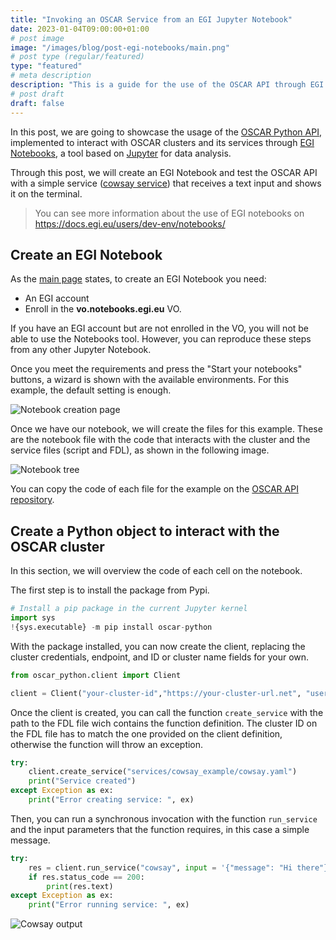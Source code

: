 ```yaml
---
title: "Invoking an OSCAR Service from an EGI Jupyter Notebook"
date: 2023-01-04T09:00:00+01:00
# post image
image: "/images/blog/post-egi-notebooks/main.png"
# post type (regular/featured)
type: "featured"
# meta description
description: "This is a guide for the use of the OSCAR API through EGI Notebooks."
# post draft
draft: false
---
```


In this post, we are going to showcase the usage of the [OSCAR Python API](https://github.com/grycap/oscar_python), implemented to interact with OSCAR clusters and its services through [EGI Notebooks](https://notebooks.egi.eu/hub/welcome), a tool based on [Jupyter](https://jupyter.org) for data analysis.

Through this post, we will create an EGI Notebook and test the OSCAR API with a simple service ([cowsay service](https://github.com/grycap/oscar/tree/master/examples/cowsay)) that receives a text input and shows it on the terminal.  

> You can see more information about the use of EGI notebooks on https://docs.egi.eu/users/dev-env/notebooks/

## Create an EGI Notebook
As the [main page](https://notebooks.egi.eu/hub/welcome) states, to create an EGI Notebook you need:
- An EGI account
- Enroll in the **vo.notebooks.egi.eu** VO.
  
If you have an EGI account but are not enrolled in the VO, you will not be able to use the Notebooks tool. However, you can reproduce these steps from any other Jupyter Notebook.

Once you meet the requirements and press the "Start your notebooks" buttons, a wizard is shown with the available environments. For this example, the default setting is enough. 

![Notebook creation page](../../images/blog/post-egi-notebooks/notebook_create.png)

Once we have our notebook, we will create the files for this example. These are the notebook file with the code that interacts with the cluster and the service files (script and FDL), as shown in the following image.

![Notebook tree](../../images/blog/post-egi-notebooks/files.png)

You can copy the code of each file for the example on the [OSCAR API repository](https://github.com/grycap/oscar_python/tree/main/jupyter_example).

## Create a Python object to interact with the OSCAR cluster

In this section, we will overview the code of each cell on the notebook.

The first step is to install the package from Pypi.
```python
# Install a pip package in the current Jupyter kernel
import sys
!{sys.executable} -m pip install oscar-python
```
With the package installed, you can now create the client, replacing the cluster credentials, endpoint, and ID or cluster name fields for your own.

```python
from oscar_python.client import Client

client = Client("your-cluster-id","https://your-cluster-url.net", "username", "password", True)
```
Once the client is created, you can call the function `create_service` with the path to the FDL file wich contains the function definition. The cluster ID on the FDL file has to match the one provided on the client definition, otherwise the function will throw an exception.
```python
try:
    client.create_service("services/cowsay_example/cowsay.yaml")
    print("Service created")
except Exception as ex:
    print("Error creating service: ", ex)
```
Then, you can run a synchronous invocation with the function `run_service` and the input parameters that the function requires, in this case a simple message.

```python
try:
    res = client.run_service("cowsay", input = '{"message": "Hi there"}')
    if res.status_code == 200:
        print(res.text)
except Exception as ex:
    print("Error running service: ", ex)
```

![Cowsay output](../../images/blog/post-egi-notebooks/cowsay.png)
